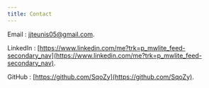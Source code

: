 ```yaml
---
title: Contact
---
```


Email : [jjteunis05@gmail.com](jjteunis05@gmail.com).

LinkedIn : [https://www.linkedin.com/me?trk=p_mwlite_feed-secondary_nav](https://www.linkedin.com/me?trk=p_mwlite_feed-secondary_nav).

GitHub : [https://github.com/SqoZy](https://github.com/SqoZy).



